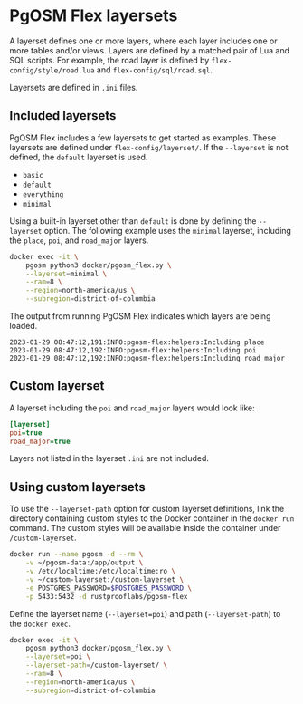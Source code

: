 # PgOSM Flex layersets


A layerset defines one or more layers, where each layer includes
one or more tables and/or views.
Layers are defined by a matched pair of Lua and SQL scripts.  For example,
the road layer is defined by `flex-config/style/road.lua` and
`flex-config/sql/road.sql`.


Layersets are defined in `.ini` files.


## Included layersets

PgOSM Flex includes a few layersets to get started as examples.
These layersets are defined under `flex-config/layerset/`.
If the `--layerset` is not defined, the `default` layerset is used.

* `basic`
* `default`
* `everything`
* `minimal`

Using a built-in layerset other than `default` is done by defining
the `--layerset` option.  The following example uses the `minimal` layerset,
including the `place`, `poi`, and `road_major` layers.


```bash
docker exec -it \
    pgosm python3 docker/pgosm_flex.py \
    --layerset=minimal \
    --ram=8 \
    --region=north-america/us \
    --subregion=district-of-columbia
```

The output from running PgOSM Flex indicates which layers are being loaded.

```
2023-01-29 08:47:12,191:INFO:pgosm-flex:helpers:Including place
2023-01-29 08:47:12,192:INFO:pgosm-flex:helpers:Including poi
2023-01-29 08:47:12,192:INFO:pgosm-flex:helpers:Including road_major
```



## Custom layerset


A layerset including the `poi` and `road_major` layers would look
like:

```ini
[layerset]
poi=true
road_major=true
```

Layers not listed in the layerset `.ini` are not included.




## Using custom layersets

To use the `--layerset-path` option for custom layerset
definitions, link the directory containing custom styles
to the Docker container in the `docker run` command.
The custom styles will be available inside the container under
`/custom-layerset`.


```bash
docker run --name pgosm -d --rm \
    -v ~/pgosm-data:/app/output \
    -v /etc/localtime:/etc/localtime:ro \
    -v ~/custom-layerset:/custom-layerset \
    -e POSTGRES_PASSWORD=$POSTGRES_PASSWORD \
    -p 5433:5432 -d rustprooflabs/pgosm-flex
```

Define the layerset name (`--layerset=poi`) and path
(`--layerset-path`) to the `docker exec`.


```bash
docker exec -it \
    pgosm python3 docker/pgosm_flex.py \
    --layerset=poi \
    --layerset-path=/custom-layerset/ \
    --ram=8 \
    --region=north-america/us \
    --subregion=district-of-columbia
```


